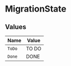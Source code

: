 # MigrationState


## Values

| Name   | Value  |
| ------ | ------ |
| `ToDo` | TO DO  |
| `Done` | DONE   |